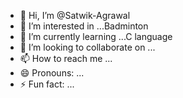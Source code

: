 - 👋 Hi, I’m @Satwik-Agrawal
- 👀 I’m interested in ...Badminton
- 🌱 I’m currently learning ...C language
- 💞️ I’m looking to collaborate on ...
- 📫 How to reach me ...
- 😄 Pronouns: ...
- ⚡ Fun fact: ...

<!---
Satwik-Agrawal/Satwik-Agrawal is a ✨ special ✨ repository because its `README.md` (this file) appears on your GitHub profile.
You can click the Preview link to take a look at your changes.
--->
